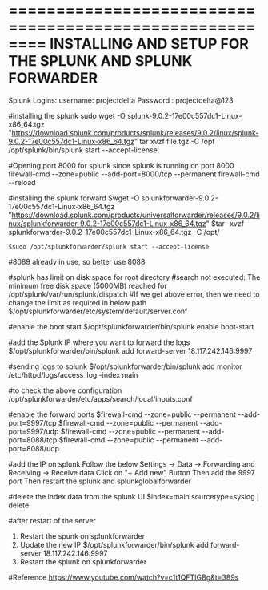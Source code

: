 ========================================================
INSTALLING AND SETUP FOR THE SPLUNK AND SPLUNK FORWARDER
========================================================
Splunk Logins:
username: projectdelta
Password : projectdelta@123

#installing the splunk
sudo wget -O splunk-9.0.2-17e00c557dc1-Linux-x86_64.tgz "https://download.splunk.com/products/splunk/releases/9.0.2/linux/splunk-9.0.2-17e00c557dc1-Linux-x86_64.tgz"
tar xvzf file.tgz -C /opt
/opt/splunk/bin/splunk start --accept-license

#Opening port 8000 for splunk since splunk is running on port 8000
firewall-cmd --zone=public --add-port=8000/tcp --permanent
firewall-cmd --reload

#installing the splunk forward
$wget -O splunkforwarder-9.0.2-17e00c557dc1-Linux-x86_64.tgz "https://download.splunk.com/products/universalforwarder/releases/9.0.2/linux/splunkforwarder-9.0.2-17e00c557dc1-Linux-x86_64.tgz"
$tar -xvzf splunkforwarder-9.0.2-17e00c557dc1-Linux-x86_64.tgz -C /opt/
```
$sudo /opt/splunkforwarder/splunk start --accept-license
```
#8089 already in use, so better use 8088

#splunk has limit on disk space for root directory
#search not executed: The minimum free disk space (5000MB) reached for /opt/splunk/var/run/splunk/dispatch
#If we get above error, then we need to change the limit as required in below path
$/opt/splunkforwarder/etc/system/default/server.conf

#enable the boot start
$/opt/splunkforwarder/bin/splunk enable boot-start

#add the Splunk IP where you want to forward the logs
$/opt/splunkforwarder/bin/splunk add forward-server 18.117.242.146:9997

#sending logs to splunk
$/opt/splunkforwarder/bin/splunk add monitor /etc/httpd/logs/access_log -index main

#to check the above configuration
/opt/splunkforwarder/etc/apps/search/local/inputs.conf

#enable the forward ports
$firewall-cmd --zone=public --permanent --add-port=9997/tcp
$firewall-cmd --zone=public --permanent --add-port=9997/udp
$firewall-cmd --zone=public --permanent --add-port=8088/tcp
$firewall-cmd --zone=public --permanent --add-port=8088/udp

#add the IP on splunk 
Follow the below 
Settings -> Data -> Forwarding and Receiving -> Receive data
Click on "+ Add new" Button
Then add the 9997 port
Then restart the splunk and splunkglobalforwarder

#delete the index data from the splunk UI
$index=main sourcetype=syslog | delete

#after restart of the server
1. Restart the spunk on splunkforwarder
2. Update the new IP
    $/opt/splunkforwarder/bin/splunk add forward-server 18.117.242.146:9997
3. Restart the splunk on splunkforwarder


#Reference
https://www.youtube.com/watch?v=c1t1QFTIGBg&t=389s


